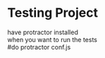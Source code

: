# Testing Project
have protractor installed <br/>
when you want to run the tests <br/>
#do protractor conf.js <br/>
